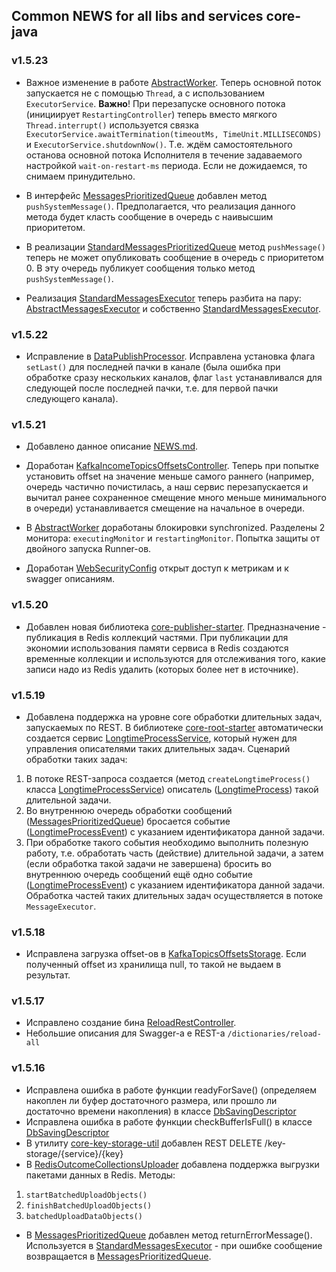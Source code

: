 ## Common NEWS for all libs and services core-java

### v1.5.23

* Важное изменение в работе [AbstractWorker](/../gx-core-root-starter/src/main/java/ru/gx/core/worker/AbstractWorker.java).
Теперь основной поток запускается не с помощью `Thread`, а с использованием `ExecutorService`.
**Важно**! При перезапуске основного потока (инициирует `RestartingController`) теперь вместо мягкого `Thread.interrupt()`
используется связка `ExecutorService.awaitTermination(timeoutMs, TimeUnit.MILLISECONDS)`
и `ExecutorService.shutdownNow()`. Т.е. ждём самостоятельного останова основной потока Исполнителя в течение
задаваемого настройкой `wait-on-restart-ms` периода. Если не дожидаемся, то снимаем принудительно.

* В интерфейс [MessagesPrioritizedQueue](/../gx-core-root-starter/src/main/java/ru/gx/core/messaging/MessagesPrioritizedQueue.java)
добавлен метод `pushSystemMessage()`. Предполагается, что реализация данного метода будет класть сообщение в очередь 
с наивысшим приоритетом.

* В реализации [StandardMessagesPrioritizedQueue](/../gx-core-root-starter/src/main/java/ru/gx/core/messaging/StandardMessagesPrioritizedQueue.java)
метод `pushMessage()` теперь не может опубликовать сообщение в очередь с приоритетом 0. В эту очередь публикует
сообщения только метод `pushSystemMessage()`.

* Реализация [StandardMessagesExecutor](/../gx-core-root-starter/src/main/java/ru/gx/core/messaging/StandardMessagesExecutor.java)
теперь разбита на пару: [AbstractMessagesExecutor](/../gx-core-root-starter/src/main/java/ru/gx/core/messaging/AbstractMessagesExecutor.java)
и собственно [StandardMessagesExecutor](/../gx-core-root-starter/src/main/java/ru/gx/core/messaging/StandardMessagesExecutor.java).

### v1.5.22

* Исправление в [DataPublishProcessor](/../gx-core-publisher-starter/src/main/java/ru/gx/core/publisher_starter/service/DataPublishProcessor.java).
Исправлена установка флага `setLast()` для последней пачки в канале (была ошибка при обработке сразу нескольких каналов,
флаг `last` устанавливался для следующей после последней пачки, т.е. для первой пачки следующего канала).

### v1.5.21

* Добавлено данное описание [NEWS.md](/NEWS.md).

* Доработан [KafkaIncomeTopicsOffsetsController](/../gx-core-kafka-starter/src/main/java/ru/gx/core/kafka/load/KafkaIncomeTopicsOffsetsController.java).
Теперь при попытке установить offset на значение меньше самого раннего (например, очередь частично почистилась,
а наш сервис перезапускается и вычитал ранее сохраненное смещение много меньше минимального в очереди)
устанавливается смещение на начальное в очереди. 

* В [AbstractWorker](/../gx-core-root-starter/src/main/java/ru/gx/core/worker/AbstractWorker.java)
доработаны блокировки synchronized. Разделены 2 монитора: `executingMonitor` и `restartingMonitor`.
Попытка защиты от двойного запуска Runner-ов.

* Доработан [WebSecurityConfig](/../gx-core-rest-security-api-starter/src/main/java/ru/gx/core/securityapi/config/WebSecurityConfig.java)
открыт доступ к метрикам и к swagger описаниям.

### v1.5.20

* Добавлен новая библиотека [core-publisher-starter](/../gx-core-publisher-starter).
Предназначение - публикация в Redis коллекций частями. При публикации для экономии использования памяти сервиса
в Redis создаются временные коллекции и используются для отслеживания того, какие записи надо из Redis удалить
(которых более нет в источнике).

### v1.5.19

* Добавлена поддержка на уровне core обработки длительных задач, запускаемых по REST.
В библиотеке [core-root-starter](/../gx-core-root-starter) автоматически создается сервис
[LongtimeProcessService](/../gx-core-root-starter/src/main/java/ru/gx/core/longtime/LongtimeProcessService.java),
который нужен для управления описателями таких длительных задач.
Сценарий обработки таких задач:
1) В потоке REST-запроса создается (метод `createLongtimeProcess()` класса
[LongtimeProcessService](/../gx-core-root-starter/src/main/java/ru/gx/core/longtime/LongtimeProcessService.java))
описатель ([LongtimeProcess](/../gx-core-root-starter/src/main/java/ru/gx/core/longtime/LongtimeProcess.java))
такой длительной задачи.
2) Во внутреннюю очередь обработки сообщений
([MessagesPrioritizedQueue](/../gx-core-root-starter/src/main/java/ru/gx/core/messaging/MessagesPrioritizedQueue.java))
бросается событие
([LongtimeProcessEvent](/../gx-core-root-starter/src/main/java/ru/gx/core/longtime/LongtimeProcessEvent.java))
с указанием идентификатора данной задачи.
3) При обработке такого события необходимо выполнить полезную работу, т.е. обработать часть (действие) длительной
задачи, а затем (если обработка такой задачи не завершена) бросить во внутреннюю очередь сообщений ещё одно событие
([LongtimeProcessEvent](/../gx-core-root-starter/src/main/java/ru/gx/core/longtime/LongtimeProcessEvent.java))
с указанием идентификатора данной задачи. Обработка частей таких длительных задач осуществляется в потоке `MessageExecutor`.

### v1.5.18

* Исправлена загрузка offset-ов в
[KafkaTopicsOffsetsStorage](/../gx-core-std-starter/src/main/java/ru/gx/core/std/offsets/KafkaTopicsOffsetsStorage.java).
Если полученный offset из хранилища null, то такой не выдаем в результат.

### v1.5.17

* Исправлено создание бина
[ReloadRestController](/../gx-core-redis-starter/src/main/java/ru/gx/core/redis/controller/ReloadRestController.java).
* Небольшие описания для Swagger-а e REST-а `/dictionaries/reload-all`

### v1.5.16

* Исправлена ошибка в работе функции readyForSave() (определяем накоплен ли буфер достаточного размера, или
прошло ли достаточно времени накопления) в классе 
[DbSavingDescriptor](/../gx-core-data-commons/src/main/java/ru/gx/core/data/save/DbSavingDescriptor.java)
* Исправлена ошибка в работе функции checkBufferIsFull() в классе
[DbSavingDescriptor](/../gx-core-data-commons/src/main/java/ru/gx/core/data/save/DbSavingDescriptor.java)
* В утилиту [core-key-storage-util](/../gx-core-key-storage-util) добавлен REST DELETE /key-storage/{service}/{key}
* В [RedisOutcomeCollectionsUploader](/../gx-core-redis-starter/src/main/java/ru/gx/core/redis/upload/RedisOutcomeCollectionsUploader.java)
добавлена поддержка выгрузки пакетами данных в Redis. Методы:
1) `startBatchedUploadObjects()`
2) `finishBatchedUploadObjects()`
3) `batchedUploadDataObjects()`
* В [MessagesPrioritizedQueue](/../gx-core-root-starter/src/main/java/ru/gx/core/messaging/MessagesPrioritizedQueue.java)
добавлен метод returnErrorMessage(). Используется в
[StandardMessagesExecutor](/../gx-core-root-starter/src/main/java/ru/gx/core/messaging/StandardMessagesExecutor.java) - 
при ошибке сообщение возвращается в
[MessagesPrioritizedQueue](/../gx-core-root-starter/src/main/java/ru/gx/core/messaging/MessagesPrioritizedQueue.java).
